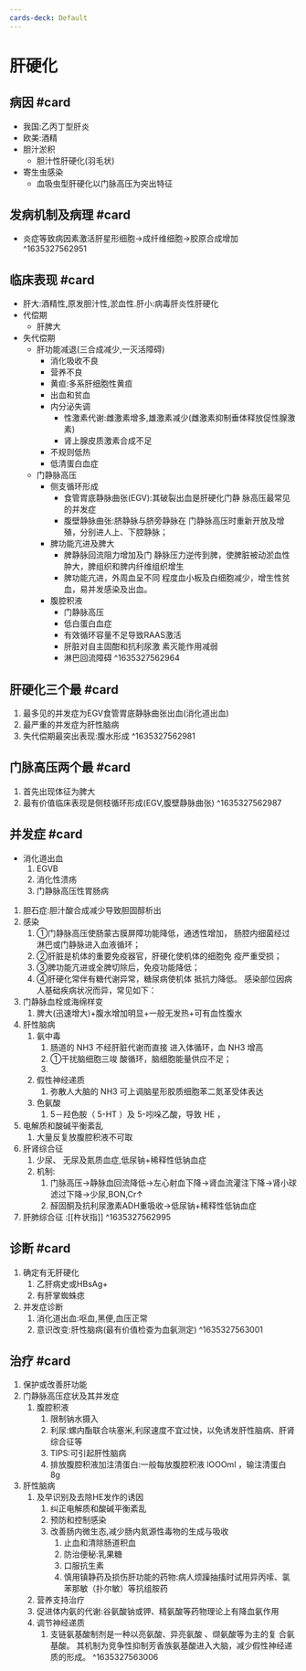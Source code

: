 ```yaml
---
cards-deck: Default
---
```


# 肝硬化

## 病因 #card 
- 我国:乙丙丁型肝炎
- 欧美:酒精
- 胆汁淤积
	- 胆汁性肝硬化(羽毛状)
- 寄生虫感染
	- 血吸虫型肝硬化以门脉高压为突出特征
## 发病机制及病理  #card 
- 炎症等致病因素激活肝星形细胞->成纤维细胞->胶原合成增加
^1635327562951

## 临床表现 #card 
- 肝大:酒精性,原发胆汁性,淤血性.肝小:病毒肝炎性肝硬化
- 代偿期
	- 肝脾大
- 失代偿期
	- 肝功能减退(三合成减少,一灭活障碍)
		- 消化吸收不良
		- 营养不良
		- 黄疸:多系肝细胞性黄疸
		- 出血和贫血
		- 内分泌失调
			- 性激素代谢:雌激素增多,雄激素减少(雌激素抑制垂体释放促性腺激素)
			- 肾上腺皮质激素合成不足
		- 不规则低热
		- 低清蛋白血症
	- 门静脉高压
		- 侧支循环形成
			- 食管胃底静脉曲张(EGV):其破裂出血是肝硬化门静 脉高压最常见的并发症
			- 腹壁静脉曲张:脐静脉与脐旁静脉在 门静脉高压时重新开放及增殖，分别进人上、下腔静脉；
		- 脾功能亢进及脾大
			- 脾静脉回流阻力增加及门 静脉压力逆传到脾，使脾脏被动淤血性肿大，脾组织和脾内纤维组织增生
			- 脾功能亢进，外周血呈不同 程度血小板及白细胞减少，增生性贫血，易并发感染及出血。
		- 腹腔积液
			- 门静脉高压
			- 低白蛋白血症
			- 有效循环容量不足导致RAAS激活
			- 肝脏对自主固酣和抗利尿激 素灭能作用减弱
			- 淋巴回流障碍
^1635327562964

## 肝硬化三个最 #card 
1. 最多见的并发症为EGV食管胃底静脉曲张出血(消化道出血)
2. 最严重的并发症为肝性脑病
3. 失代偿期最突出表现:腹水形成
^1635327562981

## 门脉高压两个最 #card 
1. 首先出现体征为脾大
2. 最有价值临床表现是侧枝循环形成(EGV,腹壁静脉曲张)
^1635327562987

## 并发症 #card 
- 消化道出血
	1. EGVB
	2. 消化性溃疡
	3. 门静脉高压性胃肠病
1.  胆石症:胆汁酸合成减少导致胆固醇析出
2.  感染
	1.  ①门静脉高压使肠蒙古膜屏障功能降低，通透性增加， 肠腔内细菌经过淋巴或门静脉进入血液循环；
	2.  ②肝脏是机体的重要免疫器官，肝硬化使机体的细胞免 疫严重受损；
	3.  ③脾功能亢进或全脾切除后，免疫功能降低；
	4.  ④肝硬化常伴有糖代谢异常，糖尿病使机体 抵抗力降低。 感染部位因病人基础疾病状况而异，常见如下：
3.  门静脉血栓或海绵样变
	1.  脾大(迅速增大)+腹水增加明显+一般无发热+可有血性腹水
4.  肝性脑病
	1.  氨中毒
		1.  肠道的 NH3 不经肝脏代谢而直接 进入体循环，血 NH3 增高
		2.  ①干扰脑细胞三竣 酸循环，脑细胞能量供应不足；
		3.  
	2.  假性神经递质
		1.  弥散人大脑的 NH3 可上调脑星形胶质细胞苯二氮革受体表达
	3.  色氨酸
		1.  5－羟色胺（ 5-HT ）及 5-吲哚乙酸，导致 HE ，
5.  电解质和酸碱平衡紊乱
	1.  大量反复放腹腔积液不可取
6.  肝肾综合征
	1.  少尿、 无尿及氮质血症,低尿钠+稀释性低钠血症
	2.  机制:
		1. 门脉高压->静脉血回流降低->左心射血下降->肾血流灌注下降->肾小球滤过下降->少尿,BON,Cr↑
		2. 醛固酮及抗利尿激素ADH重吸收->低尿钠+稀释性低钠血症
7. 肝肺综合征 :[[杵状指]]
^1635327562995

## 诊断 #card 
1. 确定有无肝硬化
	1. 乙肝病史或HBsAg+
	2. 有肝掌蜘蛛痣
2.  并发症诊断
	1.  消化道出血:呕血,黑便,血压正常
	2.  意识改变:肝性脑病(最有价值检查为血氨测定)
^1635327563001

## 治疗 #card 
1. 保护或改善肝功能
2. 门静脉高压症状及其并发症
	1. 腹腔积液
		1. 限制钠水摄入
		2. 利尿:螺内酯联合呋塞米,利尿速度不宜过快，以免诱发肝性脑病、肝肾综合征等
		3. TIPS:可引起肝性脑病
		4. 排放腹腔积液加注清蛋白:一般每放腹腔积液 lOOOml ，输注清蛋白 8g
3. 肝性脑病
	1. 及早识别及去除HE发作的诱因
		1. 纠正电解质和酸碱平衡紊乱
		2. 预防和控制感染
		3. 改善肠内微生态,减少肠内氮源性毒物的生成与吸收
			1. 止血和清除肠道积血
			2. 防治便秘:乳果糖
			3. 口服抗生素
			4. 慎用镇静药及损伤肝功能的药物:病人烦躁抽搐时试用异丙嗦、氯苯那敏（扑尔敏）等抗组胺药
	2. 营养支持治疗
	3. 促进体内氨的代谢:谷氨酸钠或钾、精氨酸等药物理论上有降血氨作用
	4. 调节神经递质
		1. 支链氨基酸制剂是一种以亮氨酸、异亮氨酸 、缬氨酸等为主的复 合氨基酸。 其机制为竞争性抑制芳香族氨基酸进入大脑，减少假性神经递质的形成。
^1635327563006
